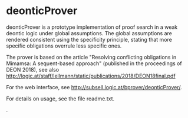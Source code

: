 # deonticProver

deonticProver is a prototype implementation of proof search in a weak
deontic logic under global assumptions. The global assumptions are
rendered consistent using the specificity principle, stating that more
specific obligations overrule less specific ones.

The prover is based on the article "Resolving conflicting obligations
in Mimamsa: A sequent-based approach" (published in the proceedings of
DEON 2018), see also
http://logic.at/staff/lellmann/static/publications/2018/DEON18final.pdf

For the web interface, see http://subsell.logic.at/bprover/deonticProver/.

For details on usage, see the file readme.txt.

.
